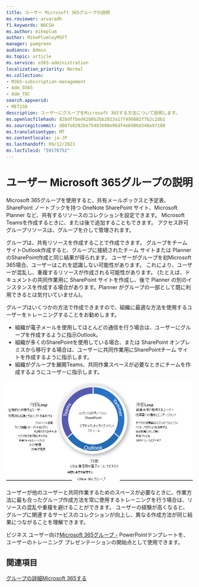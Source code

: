```yaml
---
title: ユーザー Microsoft 365グループの説明
ms.reviewer: arvaradh
f1.keywords: NOCSH
ms.author: mikeplum
author: MikePlumleyMSFT
manager: pamgreen
audience: Admin
ms.topic: article
ms.service: o365-administration
localization_priority: Normal
ms.collection:
- M365-subscription-management
- Adm_O365
- Adm_TOC
search.appverid:
- MET150
description: ユーザーにグループをMicrosoft 365する方法について説明します。
ms.openlocfilehash: 828dffbed42b0b2bb2023a17f499802f7b2c2db1
ms.sourcegitcommit: d08fe0282be75483608e96df4e6986d346e97180
ms.translationtype: MT
ms.contentlocale: ja-JP
ms.lasthandoff: 09/12/2021
ms.locfileid: "59176752"
---
```

# <a name="explaining-microsoft-365-groups-to-your-users"></a>ユーザー Microsoft 365グループの説明

Microsoft 365グループを使用すると、共有メールボックスと予定表、SharePoint ノートブックを持つ OneNote SharePoint サイト、Microsoft Planner など、共有するリソースのコレクションを設定できます。 Microsoft Teamsを作成するときに、または後で追加することもできます。 アクセス許可グループリソースは、グループを介して管理されます。

グループは、共有リソースを作成することで作成できます。 グループをチーム サイトOutlook作成すると、グループに接続されたチーム サイトまたは Planner のSharePoint作成と同じ結果が得られます。 ユーザーがグループを初Microsoft 365場合、ユーザーはこれを認識しない可能性があります。 これにより、ユーザーが混乱し、重複するリソースが作成される可能性があります。 (たとえば、ドキュメントの共同作業用に SharePoint サイトを作成し、後で Planner の別のインスタンスを作成する場合があります。Planner がグループの一部として既に利用できるとは気付いていません)。

グループはいくつかの方法で作成できますので、組織に最適な方法を使用するユーザーをトレーニングすることをお勧めします。

- 組織が電子メールを使用してほとんどの通信を行う場合は、ユーザーにグループを作成するように指示Outlook。
- 組織が多くのSharePointを使用している場合、または SharePoint オンプレミスから移行する場合は、ユーザーに共同作業用にSharePointチーム サイトを作成するように指示します。
- 組織がグループを展開Teams、共同作業スペースが必要なときにチームを作成するようにユーザーに指示します。

[![image desc. ](../../media/03.png)](../../media/03.png#lightbox)

ユーザーが他のユーザーと共同作業するためのスペースが必要なときに、作業方法に最も合ったグループ作成方法を常に使用するトレーニングを行う場合は、リソースの混乱や重複を避けることができます。 ユーザーの経験が高くなると、グループに関連するサービスのコレクションが向上し、異なる作成方法が同じ結果につながることを理解できます。

ビジネス ユーザー向け[Microsoft 365グループ -](https://www.microsoft.com/download/details.aspx?id=102396) PowerPointテンプレートを、ユーザーのトレーニング プレゼンテーションの開始点として使用できます。

## <a name="related-topics"></a>関連項目

[グループの詳細Microsoft 365する](https://support.microsoft.com/office/b565caa1-5c40-40ef-9915-60fdb2d97fa2)
